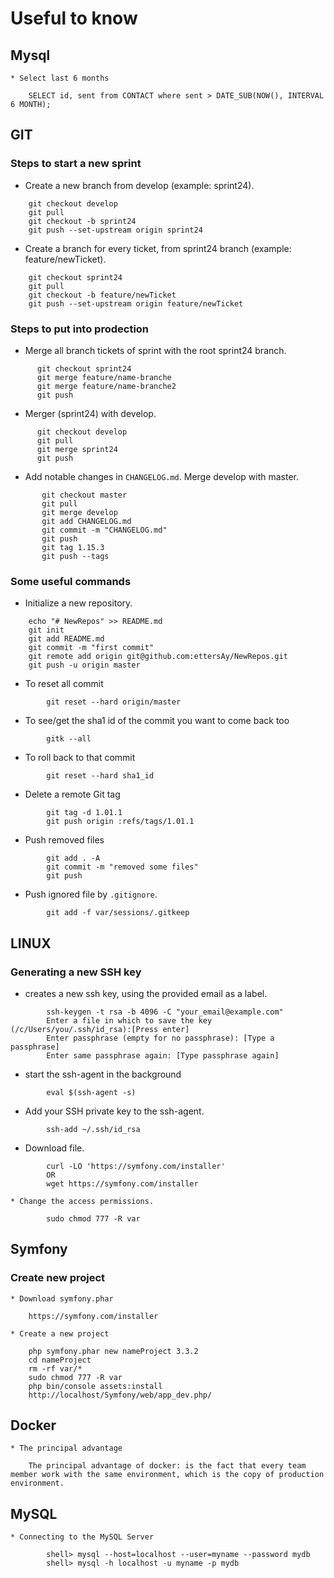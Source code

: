 # Useful to know
## Mysql
    * Select last 6 months
```
    SELECT id, sent from CONTACT where sent > DATE_SUB(NOW(), INTERVAL 6 MONTH);
```
## GIT

### Steps to start a new sprint
  * Create a new branch from develop (example: sprint24).
```
    git checkout develop
    git pull
    git checkout -b sprint24
    git push --set-upstream origin sprint24
```
  * Create a branch for every ticket, from sprint24 branch (example: feature/newTicket).
```
    git checkout sprint24
    git pull
    git checkout -b feature/newTicket
    git push --set-upstream origin feature/newTicket
```
### Steps to put into prodection
  * Merge all branch tickets of sprint with the root sprint24 branch.
  ```
        git checkout sprint24
        git merge feature/name-branche
        git merge feature/name-branche2
        git push
  ```
  * Merger (sprint24) with develop.
  ```
        git checkout develop
        git pull
        git merge sprint24
        git push
  ```
  * Add notable changes in `CHANGELOG.md`. Merge develop with master. 
 ```
        git checkout master
        git pull
        git merge develop
        git add CHANGELOG.md
        git commit -m "CHANGELOG.md"
        git push
        git tag 1.15.3
        git push --tags
```
### Some useful commands
  * Initialize a new repository.
```
    echo "# NewRepos" >> README.md
    git init
    git add README.md
    git commit -m "first commit"
    git remote add origin git@github.com:ettersAy/NewRepos.git
    git push -u origin master
```

  * To reset all commit 
``` 
        git reset --hard origin/master 
```
  * To see/get the sha1 id of the commit you want to come back too
```
        gitk --all 
```
  
  * To roll back to that commit
``` 
        git reset --hard sha1_id 
```
  
  * Delete a remote Git tag
``` 
        git tag -d 1.01.1
        git push origin :refs/tags/1.01.1 
```
  
  * Push removed files 
``` 
        git add . -A 
        git commit -m "removed some files"
        git push
```  
  * Push ignored file by `.gitignore`.
``` 
        git add -f var/sessions/.gitkeep
```
## LINUX

### Generating a new SSH key
  * creates a new ssh key, using the provided email as a label.
``` 
        ssh-keygen -t rsa -b 4096 -C "your_email@example.com" 
        Enter a file in which to save the key (/c/Users/you/.ssh/id_rsa):[Press enter] 
        Enter passphrase (empty for no passphrase): [Type a passphrase]
        Enter same passphrase again: [Type passphrase again] 
``` 
  * start the ssh-agent in the background
``` 
        eval $(ssh-agent -s) 
```
  * Add your SSH private key to the ssh-agent.
``` 
        ssh-add ~/.ssh/id_rsa 
```
  * Download file.
``` 
        curl -LO 'https://symfony.com/installer' 
        OR 
        wget https://symfony.com/installer
```
    * Change the access permissions.
``` 
        sudo chmod 777 -R var
```
## Symfony

### Create new project
    * Download symfony.phar
```
    https://symfony.com/installer
```
    * Create a new project
```
    php symfony.phar new nameProject 3.3.2
    cd nameProject
    rm -rf var/*
    sudo chmod 777 -R var
    php bin/console assets:install
    http://localhost/Symfony/web/app_dev.php/
```
## Docker
    * The principal advantage
```
    The principal advantage of docker: is the fact that every team member work with the same environment, which is the copy of production environment.
```
## MySQL
    * Connecting to the MySQL Server
```
        shell> mysql --host=localhost --user=myname --password mydb
        shell> mysql -h localhost -u myname -p mydb
```

